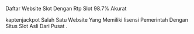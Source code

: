 Daftar Website Slot Dengan Rtp Slot 98.7% Akurat 

kaptenjackpot Salah Satu Website Yang Memiliki  lisensi Pemerintah Dengan Situs Slot Asli Dari Pusat .
